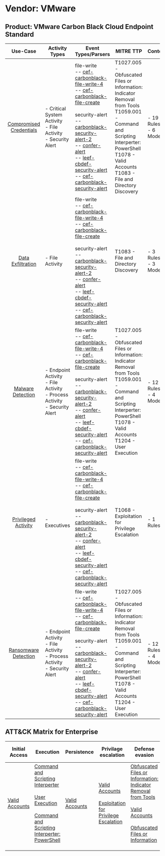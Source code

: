 Vendor: VMware
==============
Product: VMware Carbon Black Cloud Endpoint Standard
----------------------------------------------------
|                                 Use-Case                                  | Activity Types                                                                   | Event Types/Parsers                                                                                                                                                                                                                                                                                                                                                                                                                                                                                                                                                                                | MITRE TTP                                                                                                                                                                                                    | Content                    |
|:-------------------------------------------------------------------------:| -------------------------------------------------------------------------------- | -------------------------------------------------------------------------------------------------------------------------------------------------------------------------------------------------------------------------------------------------------------------------------------------------------------------------------------------------------------------------------------------------------------------------------------------------------------------------------------------------------------------------------------------------------------------------------------------------- | ------------------------------------------------------------------------------------------------------------------------------------------------------------------------------------------------------------ | -------------------------- |
| [Compromised Credentials](../UseCases/usecase_compromised_credentials.md) | - Critical System Activity<br>- File Activity<br>- Security Alert                |  file-write<br> -- [cef-carbonblack-file-write-4](../Parsers/parserContent_cef-carbonblack-file-write-4.md)<br> -- [cef-carbonblack-file-create](../Parsers/parserContent_cef-carbonblack-file-create.md)<br><br> security-alert<br> -- [carbonblack-security-alert-2](../Parsers/parserContent_carbonblack-security-alert-2.md)<br> -- [confer-alert](../Parsers/parserContent_confer-alert.md)<br> -- [leef-cbdef-security-alert](../Parsers/parserContent_leef-cbdef-security-alert.md)<br> -- [cef-carbonblack-security-alert](../Parsers/parserContent_cef-carbonblack-security-alert.md)<br> | T1027.005 - Obfuscated Files or Information: Indicator Removal from Tools<br>T1059.001 - Command and Scripting Interperter: PowerShell<br>T1078 - Valid Accounts<br>T1083 - File and Directory Discovery<br> |  - 19 Rules<br> - 6 Models |
|       [Data Exfiltration](../UseCases/usecase_data_exfiltration.md)       | - File Activity                                                                  |  file-write<br> -- [cef-carbonblack-file-write-4](../Parsers/parserContent_cef-carbonblack-file-write-4.md)<br> -- [cef-carbonblack-file-create](../Parsers/parserContent_cef-carbonblack-file-create.md)<br><br> security-alert<br> -- [carbonblack-security-alert-2](../Parsers/parserContent_carbonblack-security-alert-2.md)<br> -- [confer-alert](../Parsers/parserContent_confer-alert.md)<br> -- [leef-cbdef-security-alert](../Parsers/parserContent_leef-cbdef-security-alert.md)<br> -- [cef-carbonblack-security-alert](../Parsers/parserContent_cef-carbonblack-security-alert.md)<br> | T1083 - File and Directory Discovery<br>                                                                                                                                                                     |  - 3 Rules<br> - 3 Models  |
|       [Malware Detection](../UseCases/usecase_malware_detection.md)       | - Endpoint Activity<br>- File Activity<br>- Process Activity<br>- Security Alert |  file-write<br> -- [cef-carbonblack-file-write-4](../Parsers/parserContent_cef-carbonblack-file-write-4.md)<br> -- [cef-carbonblack-file-create](../Parsers/parserContent_cef-carbonblack-file-create.md)<br><br> security-alert<br> -- [carbonblack-security-alert-2](../Parsers/parserContent_carbonblack-security-alert-2.md)<br> -- [confer-alert](../Parsers/parserContent_confer-alert.md)<br> -- [leef-cbdef-security-alert](../Parsers/parserContent_leef-cbdef-security-alert.md)<br> -- [cef-carbonblack-security-alert](../Parsers/parserContent_cef-carbonblack-security-alert.md)<br> | T1027.005 - Obfuscated Files or Information: Indicator Removal from Tools<br>T1059.001 - Command and Scripting Interperter: PowerShell<br>T1078 - Valid Accounts<br>T1204 - User Execution<br>               |  - 12 Rules<br> - 4 Models |
|     [Privileged Activity](../UseCases/usecase_privileged_activity.md)     | - Executives                                                                     |  file-write<br> -- [cef-carbonblack-file-write-4](../Parsers/parserContent_cef-carbonblack-file-write-4.md)<br> -- [cef-carbonblack-file-create](../Parsers/parserContent_cef-carbonblack-file-create.md)<br><br> security-alert<br> -- [carbonblack-security-alert-2](../Parsers/parserContent_carbonblack-security-alert-2.md)<br> -- [confer-alert](../Parsers/parserContent_confer-alert.md)<br> -- [leef-cbdef-security-alert](../Parsers/parserContent_leef-cbdef-security-alert.md)<br> -- [cef-carbonblack-security-alert](../Parsers/parserContent_cef-carbonblack-security-alert.md)<br> | T1068 - Exploitation for Privilege Escalation<br>                                                                                                                                                            |  - 1 Rules<br>             |
|    [Ransomware Detection](../UseCases/usecase_ransomware_detection.md)    | - Endpoint Activity<br>- File Activity<br>- Process Activity<br>- Security Alert |  file-write<br> -- [cef-carbonblack-file-write-4](../Parsers/parserContent_cef-carbonblack-file-write-4.md)<br> -- [cef-carbonblack-file-create](../Parsers/parserContent_cef-carbonblack-file-create.md)<br><br> security-alert<br> -- [carbonblack-security-alert-2](../Parsers/parserContent_carbonblack-security-alert-2.md)<br> -- [confer-alert](../Parsers/parserContent_confer-alert.md)<br> -- [leef-cbdef-security-alert](../Parsers/parserContent_leef-cbdef-security-alert.md)<br> -- [cef-carbonblack-security-alert](../Parsers/parserContent_cef-carbonblack-security-alert.md)<br> | T1027.005 - Obfuscated Files or Information: Indicator Removal from Tools<br>T1059.001 - Command and Scripting Interperter: PowerShell<br>T1078 - Valid Accounts<br>T1204 - User Execution<br>               |  - 12 Rules<br> - 4 Models |

ATT&CK Matrix for Enterprise
----------------------------
| Initial Access                                                      | Execution                                                                                                                                                                                                                                                       | Persistence                                                         | Privilage escalation                                                                                                                                          | Defense evasion                                                                                                                                                                                                                                                               | Credential Access | Discovery                                                                         | Lateral Movement | Collection | Command and Control | Exfiltration | Impact |
| ------------------------------------------------------------------- | --------------------------------------------------------------------------------------------------------------------------------------------------------------------------------------------------------------------------------------------------------------- | ------------------------------------------------------------------- | ------------------------------------------------------------------------------------------------------------------------------------------------------------- | ----------------------------------------------------------------------------------------------------------------------------------------------------------------------------------------------------------------------------------------------------------------------------- | ----------------- | --------------------------------------------------------------------------------- | ---------------- | ---------- | ------------------- | ------------ | ------ |
| [Valid Accounts](https://attack.mitre.org/techniques/T1078)<br><br> | [Command and Scripting Interperter](https://attack.mitre.org/techniques/T1059)<br><br>[User Execution](https://attack.mitre.org/techniques/T1204)<br><br>[Command and Scripting Interperter: PowerShell](https://attack.mitre.org/techniques/T1059/001)<br><br> | [Valid Accounts](https://attack.mitre.org/techniques/T1078)<br><br> | [Valid Accounts](https://attack.mitre.org/techniques/T1078)<br><br>[Exploitation for Privilege Escalation](https://attack.mitre.org/techniques/T1068)<br><br> | [Obfuscated Files or Information: Indicator Removal from Tools](https://attack.mitre.org/techniques/T1027/005)<br><br>[Valid Accounts](https://attack.mitre.org/techniques/T1078)<br><br>[Obfuscated Files or Information](https://attack.mitre.org/techniques/T1027)<br><br> |                   | [File and Directory Discovery](https://attack.mitre.org/techniques/T1083)<br><br> |                  |            |                     |              |        |